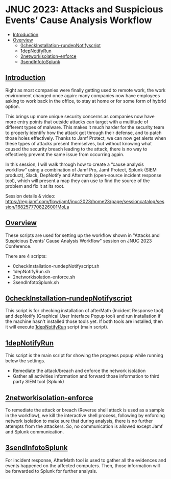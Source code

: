 # JNUC 2023: Attacks and Suspicious Events’ Cause Analysis Workflow

- [Introduction](#introduction)
- [Overview](#overview)
  - [0checkInstallation-rundepNotifyscript](#0checkinstallation-rundepnotifyscript)
  - [1depNotifyRun](#1depnotifyrun)
  - [2networkisolation-enforce](#2networkisolation-enforce)
  - [3sendInfotoSplunk](#3sendinfotosplunk)

## [Introduction](#introduction)

Right as most companies were finally getting used to remote work, the work environment changed once again: many companies now have employees asking to work back in the office, to stay at home or for some form of hybrid option.

This brings up more unique security concerns as companies now have more entry points that outside attacks can target with a multitude of different types of malware. This makes it much harder for the security team to properly identify how the attack got through their defense, and to patch those holes effectively. Thanks to Jamf Protect, we can now get alerts when these types of attacks present themselves, but without knowing what caused the security breach leading to the attack, there is no way to effectively prevent the same issue from occurring again.

In this session, I will walk through how to create a “cause analysis workflow” using a combination of Jamf Pro, Jamf Protect, Splunk (SIEM product), Slack, DepNotify and Aftermath (open-source incident response tool), which will present a map they can use to find the source of the problem and fix it at its root.

Session details & video: <https://reg.jamf.com/flow/jamf/jnuc2023/home23/page/sessioncatalog/session/1682577708226001MoLa> 

## [Overview](#overview)
These scripts are used for setting up the workflow shown in "Attacks and Suspicious Events’ Cause Analysis Workflow" session on JNUC 2023 Conference.

There are 4 scripts:
- 0checkInstallation-rundepNotifyscript.sh
- 1depNotifyRun.sh
- 2networkisolation-enforce.sh
- 3sendInfotoSplunk.sh

## [0checkInstallation-rundepNotifyscript](#0checkinstallation-rundepnotifyscript)

This script is for checking installation of afterMath (Incident Response tool) and depNotify (Graphical User Interface Popup tool) and run installation if the machine hasn't installed those tools yet. If both tools are installed, then it will execute [1depNotifyRun](#1depnotifyrun) script (main script).

## [1depNotifyRun](#1depnotifyrun)

This script is the main script for showing the progress popup while running below the settings.
- Remediate the attack/breach and enforce the network isolation 
- Gather all activities information and forward those information to third party SIEM tool (Splunk)

## [2networkisolation-enforce](#2networkisolation-enforce)
To remediate the attack or breach (Reverse shell attack is used as a sample in the workflow), we kill the interactive shell process, following by enforcing network isolation to make sure that during analysis, there is no further attempts from the attackers. So, no communication is allowed except Jamf and Splunk communication. 

## [3sendInfotoSplunk](#3sendinfotosplunk)
For incident response, AfterMath tool is used to gather all the evidences and events happened on the affected computers. Then, those information will be forwarded to Splunk for further analysis.

